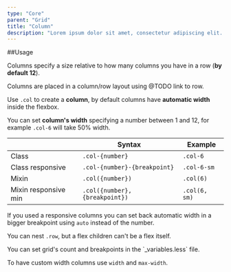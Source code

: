 ```yaml
---
type: "Core"
parent: "Grid"
title: "Column"
description: "Lorem ipsum dolor sit amet, consectetur adipiscing elit. Nunc tempus laoreet leo sit amet iaculis."
---
```


##Usage

Columns specify a size relative to how many columns you have in a row (**by default 12**).

Columns are placed in a column/row layout using @TODO link to row.

Use `.col` to create a <strong>column</strong>, by default columns have **automatic width** inside the flexbox.

<script type="text/plain" class="language-markup">
  <div class="col">
    <!-- content -->
  </div>
</script>

You can set **column's width** specifying a number between 1 and 12, for example `.col-6` will take 50% width.

<div class="table--scroll">

|                         | Syntax                                    | Example                       |
| ----------------------- | ----------------------------------------- | ----------------------------- |
| Class                   | `.col-{number}`                          | `.col-6`                     |
| Class responsive        | `.col-{number}-{breakpoint}`             | `.col-6-sm`                  |
| Mixin                   | `.col({number})`                          | `.col(6)`                     |
| Mixin responsive min    | `.col({number}, {breakpoint})`            | `.col(6, sm)`                 |

</div>

If you used a responsive columns you can set back automatic width in a bigger breakpoint using `auto` instead of the number.

You can nest `.row`, but a flex children can't be a flex itself.

<div class="alert">
  <div class="alert_content">
    You can set grid's count and breakpoints in the `_variables.less` file.
  </div>
</div>

<demo>
  <div class="gatsby_demo-inline">
    <div class="gatsby_demo_item gatsby_demo_preview" data-name="columns">
      <div class="gatsby_demo_source gatsby_demo_source--from gatsby_gatsby_demo-cols" data-lang="language-markup">
        <div class="row">
          <div class="col-4"></div>
          <div class="col-8"></div>
          <div class="col-12 col-8-sm"></div>
          <div class="col-12 col-4-sm"></div>
          <div class="col-auto col-2-sm"></div>
          <div class="col-auto"></div>
          <div class="col-auto col-2-sm col-auto-lg"></div>
        </div>
      </div>
    </div>
  </div>
</demo>

<demo>
  <div class="gatsby_demo-inline">
    <div class="gatsby_demo_item gatsby_demo_preview" data-name="nested">
      <div class="gatsby_demo_source gatsby_demo_source--from gatsby_gatsby_demo-cols-nested" data-lang="language-markup">
        <div class="row">
          <div class="col-4">
            <div class="row">
              <div class="col-4"></div>
              <div class="col-8"></div>
              <div class="col-8"></div>
              <div class="col-4"></div>
            </div>
          </div>
          <div class="col-8">
            <div class="row">
              <div class="col-12 col-8-sm"></div>
              <div class="col-12 col-4-sm"></div>
              <div class="col-auto"></div>
              <div class="col-auto col-2-sm col-auto-lg"></div>
            </div>
          </div>
        </div>
      </div>
    </div>
  </div>
</demo>

To have custom width columns use `width` and `max-width`.

<demo>
  <demovanilla src="inline/core/grid/custom">
  </demovanilla>
</demo>
